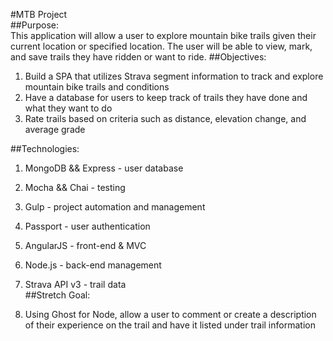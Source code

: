 #MTB Project  
##Purpose:  
This application will allow a user to explore mountain bike trails given their current location or specified location. The user will be able to view, mark, and save trails they have ridden or want to ride.
##Objectives:  
1. Build a SPA that utilizes Strava segment information to track and explore mountain bike trails and conditions  
1. Have a database for users to keep track of trails they have done and what they want to do  
1. Rate trails based on criteria such as distance, elevation change, and average grade  

##Technologies:  
1. MongoDB && Express - user database  
1. Mocha && Chai - testing  
1. Gulp - project automation and management
1. Passport - user authentication  
1. AngularJS - front-end & MVC  
1. Node.js - back-end management  
1. Strava API v3 - trail data  
##Stretch Goal:  

1. Using Ghost for Node, allow a user to comment or create a description of their experience on the trail and have it listed under trail information
